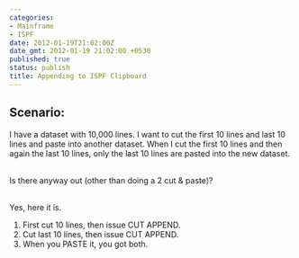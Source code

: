 ```yaml
---
categories:
- Mainframe
- ISPF
date: 2012-01-19T21:02:00Z
date_gmt: 2012-01-19 21:02:00 +0530
published: true
status: publish
title: Appending to ISPF Clipboard
---
```


Scenario:
---------

I have a dataset with 10,000 lines. I want to cut the first 10 lines and last 10 lines and paste into another dataset. When I cut the first 10 lines and then again the last 10 lines, only the last 10 lines are pasted into the new dataset.

<br>Is there anyway out (other than doing a 2 cut & paste)?

<br>Yes, here it is.<br>

<ol>
<li>First cut 10 lines, then issue CUT APPEND.</li>
<li>Cut last 10 lines, then issue CUT APPEND.</li>
<li>When you PASTE it, you got both.</li>
</ol>

